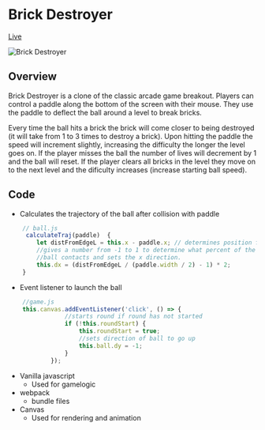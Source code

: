 # Brick Destroyer

[Live](https://jlshaw117.github.io/Brick-Destroyer/)

![Brick Destroyer](assets/Screen_Shot.png)
## Overview

Brick Destroyer is a clone of the classic arcade game breakout. Players can control a paddle along the bottom of the screen with their mouse. They use the paddle to deflect the ball around a level to break bricks.

Every time the ball hits a brick the brick will come closer to being destroyed (it will take from 1 to 3 times to destroy a brick). Upon hitting the paddle the speed will increment slightly, increasing the difficulty the longer the level goes on. If the player misses the ball the number of lives will decrement by 1 and the ball will reset. If the player clears all bricks in the level they move on to the next level and the dificulty increases (increase starting ball speed).


## Code

* Calculates the trajectory of the ball after collision with paddle

```javascript
    // ball.js
     calculateTraj(paddle)  {
        let distFromEdgeL = this.x - paddle.x; // determines position from left edge
        //gives a number from -1 to 1 to determine what percent of the paddle that the
        //ball contacts and sets the x direction. 
        this.dx = (distFromEdgeL / (paddle.width / 2) - 1) * 2; 
    }
```

* Event listener to launch the ball

```javascript
    //game.js
    this.canvas.addEventListener('click', () => {
                //starts round if round has not started
                if (!this.roundStart) {
                    this.roundStart = true;
                    //sets direction of ball to go up
                    this.ball.dy = -1;
                }
            });
```

* Vanilla javascript
    * Used for gamelogic
* webpack
    * bundle files
* Canvas
    * Used for rendering and animation
